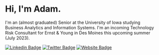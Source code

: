 # Hi, I'm Adam.
I'm an (almost graduated) Senior at the University of Iowa studying Business Analytics and Information Systems.
I'm an incoming Technology Risk Consultant for Ernst & Young in Des Moines this upcoming summer (July 2023).

[![Linkedin Badge](https://img.shields.io/badge/-LinkedIn-0e76a8?style=flat-square&logo=Linkedin&logoColor=white)](https://linkedin.com/in/adamseverson) [![Twitter Badge](https://img.shields.io/badge/-Twitter-00acee?style=flat-square&logo=Twitter&logoColor=white)](https://twitter.com/asevo3) [![Website Badge](https://img.shields.io/badge/Website-3b5998?style=flat-square&logo=google-chrome&logoColor=white)](https://adamseverson.com)
